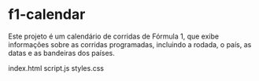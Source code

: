 # f1-calendar
Este projeto é um calendário de corridas de Fórmula 1, que exibe informações sobre as corridas programadas, incluindo a rodada, o país, as datas e as bandeiras dos países.

index.html
script.js
styles.css
